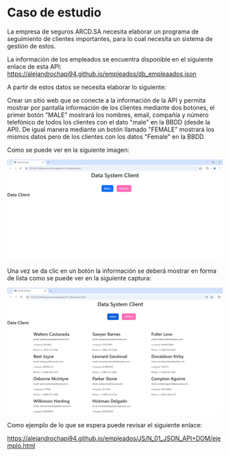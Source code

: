 # Caso de estudio 

La empresa de seguros ARCD.SA necesita elaborar un programa de seguimiento de clientes importantes, para lo cual necesita un sistema de gestión de estos.

La información de los empleados se encuentra disponible en el siguiente enlace de esta API: https://alejandrochapi94.github.io/empleados/db_empleaados.json

A partir de estos datos se necesita elaborar lo siguiente:

Crear un sitio web que se conecte a la información de la API y permita mostrar por pantalla información de los clientes mediante dos botones, el primer botón "MALE" mostrará los nombres, email, compañía y número telefónico de todos los clientes con el dato "male" en la BBDD (desde la API). De igual manera mediante un botón llamado "FEMALE" mostrará los mismos datos pero de los clientes con los datos "Female" en la BBDD.

Como se puede ver en la siguiente imagen: 

![alt text](image.png)

Una vez se da clic en un botón la información se deberá mostrar en forma de lista como se puede ver en la siguiente captura:

![alt text](image-1.png)

Como ejemplo de lo que se espera puede revisar el siguiente enlace:

https://alejandrochapi94.github.io/empleados/JS/N_01_JSON_API+DOM/ejemplo.html